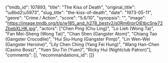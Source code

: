 {"tmdb_id": 107893, "title": "The Kiss of Death", "original_title": "\u6bd2\u5973", "slug_title": "the-kiss-of-death", "date": "1973-05-11", "genre": "Crime / Action", "score": "5.6/10", "synopsis": "", "image": "https://image.tmdb.org/t/p/w185_and_h278_bestv2/s0Rm6rprOlEtbcSrw72ZbebXLHK.jpg", "actors": ["Chen Ping (Chu Ling)", "Lo Lieh (Wong Ta)", "Fan Mei-Sheng (Wong Tai)", "Chan Shen (Gangster Atom)", "Chiang Tao (Gangster Crocodile)", "Hui Siu-Hung (Gangster Pimp)", "Lin Wen-Wei (Gangster Heroine)", "Lily Chen Ching (Yang Fei Hung)", "Wang Han-Chen (Casino Boss)", "Yuen Siu-Tin (Yuen)", "Ricky Hui (Nightclub Patron)"], "comments": [], "recommandations_id": []}